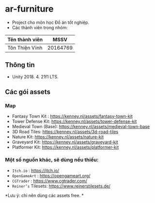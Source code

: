 # ar-furniture

* Project cho môn học Đồ án tốt nghiệp. 
* Các thành viên trong nhóm:

|   Tên thành viên       |   MSSV   |
|------------------------|----------|
|   Tôn Thiện Vĩnh       | 20164769 |

## Thông tin

* Unity 2018. 4. 21f1 LTS. 

## Các gói assets 

### Map

* Fantasy Town Kit : https://kenney.nl/assets/fantasy-town-kit
* Tower Defense Kit: https://kenney.nl/assets/tower-defense-kit
* Medieval Town (Base): https://kenney.nl/assets/medieval-town-base
* 3D Road Tiles: https://kenney.nl/assets/3d-road-tiles
* Nature Kit: https://kenney.nl/assets/nature-kit
* Graveyard Kit: https://kenney.nl/assets/graveyard-kit
* Platformer Kit: https://kenney.nl/assets/platformer-kit

### Một số nguồn khác, sẽ dùng nếu thiếu:

* `Itch.io` : https://itch.io/
* `OpenGameArt` : https://opengameart.org/
* `CGTrader` : https://www.cgtrader.com/
* `Reiner’s` Tilesets: https://www.reinerstilesets.de/

*Lưu ý: chỉ nên dùng các assets free. *
